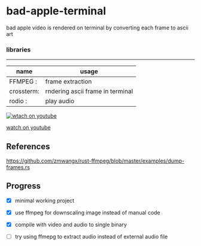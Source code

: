 # bad-apple-terminal
bad apple video is rendered on terminal by converting each frame to ascii art

### libraries
-------------------------------
| name     | usage       |
| ---------| ----------- |
|FFMPEG   :| frame extraction |
|crossterm:| rndering ascii frame in terminal|
|rodio    :| play audio|

[![wtach on youtube](https://img.youtube.com/vi/lTfW0bnWgkI/0.jpg)](https://www.youtube.com/watch?v=lTfW0bnWgkI)

[watch on youtube](https://www.youtube.com/watch?v=lTfW0bnWgkI)

## References
https://github.com/zmwangx/rust-ffmpeg/blob/master/examples/dump-frames.rs

## Progress
- [x] minimal working project
- [x] use ffmpeg for downscaling image instead of manual code
- [x] compile with video and audio to single binary
- [ ] try using ffmepg to extract audio instead of external audio file

